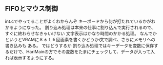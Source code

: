 ## FIFOとマウス制御
int.cでやってることがよくわからんぞ
キーボードから何が打たれているかがわかるようになった。
割り込み処理は本来の仕事に割り込んで実行されるので、すぐに終わらせなきゃいけない
文字表示はかなり時間のかかる処理。
なんでかというとVRAMに８＊１６回画素を書くかどうかi文で調べ、さらにメモリへの書き込みも
ある。
ではどうするか
割り込み処理ではキーデータを変数に保存するだけで、HariMainの方でその変数をたまにチェックして、データが入って入れば表示するようにする。

